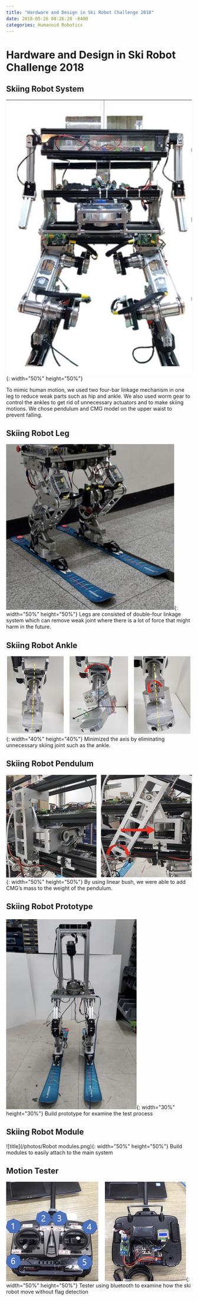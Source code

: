 ```yaml
---
title: "Hardware and Design in Ski Robot Challenge 2018"
date: 2018-05-26 08:26:28 -0400
categories: Humanoid Robotics
---
```


# Hardware and Design in Ski Robot Challenge 2018
## Skiing Robot System
![title](/photos/Skirobot_body.png){: width="50%" height="50%"}

To mimic human motion, we used two four-bar linkage mechanism in one leg to reduce weak parts such as hip and ankle. We also used worm gear to control the ankles to get rid of unnecessary actuators and to make skiing motions. We chose pendulum and CMG model on the upper waist to prevent falling. 

## Skiing Robot Leg
![title](/photos/Skirobot_leg.png){: width="50%" height="50%"}
Legs are consisted of double-four linkage system which can remove weak joint where there is a lot of force that might harm in the future.

## Skiing Robot Ankle
![title](/photos/Skirobot_ankle.png){: width="40%" height="40%"}
Minimized the axis by eliminating unnecessary skiing joint such as the ankle.

## Skiing Robot Pendulum
![title](/photos/Skirobot_pendulum2.png){: width="50%" height="50%"}
By using linear bush, we were able to add CMG’s mass to the weight of the pendulum.

## Skiing Robot Prototype
![title](/photos/Skirobot_proto.png){: width="30%" height="30%"}
Build prototype for examine the test process

## Skiing Robot Module
![title](/photos/Robot modules.png){: width="50%" height="50%"}
Build modules to easily attach to the main system

## Motion Tester
![title](/photos/Skirobot_tester.png){: width="50%" height="50%"}
Tester using bluetooth to examine how the ski robot move without flag detection

